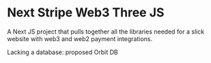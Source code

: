 # Next Stripe Web3 Three JS 

A Next JS project that pulls together all the libraries needed for a slick website with web3 and web2 payment integrations. 

Lacking a database: 
proposed Orbit DB
